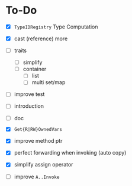 # To-Do

- [x] `TypeIDRegistry` Type Computation
- [x] cast (reference) more
- [ ] traits
  - [ ] simplify
  - [ ] container
    - [ ] list
    - [ ] multi set/map
- [ ] improve test
- [ ] introduction
- [ ] doc
- [x] `Get{R|RW}OwnedVars` 
- [x] improve method ptr
- [x] perfect forwarding when invoking (auto copy)
- [x] simplify assign operator
- [ ] improve `A..Invoke` 

